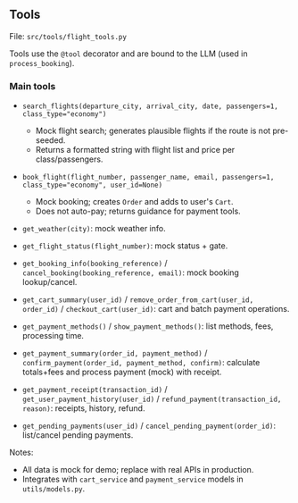 ## Tools

File: `src/tools/flight_tools.py`

Tools use the `@tool` decorator and are bound to the LLM (used in `process_booking`).

### Main tools
- `search_flights(departure_city, arrival_city, date, passengers=1, class_type="economy")`
  - Mock flight search; generates plausible flights if the route is not pre-seeded.
  - Returns a formatted string with flight list and price per class/passengers.

- `book_flight(flight_number, passenger_name, email, passengers=1, class_type="economy", user_id=None)`
  - Mock booking; creates `Order` and adds to user's `Cart`.
  - Does not auto-pay; returns guidance for payment tools.

- `get_weather(city)`: mock weather info.
- `get_flight_status(flight_number)`: mock status + gate.
- `get_booking_info(booking_reference)` / `cancel_booking(booking_reference, email)`: mock booking lookup/cancel.

- `get_cart_summary(user_id)` / `remove_order_from_cart(user_id, order_id)` / `checkout_cart(user_id)`: cart and batch payment operations.

- `get_payment_methods()` / `show_payment_methods()`: list methods, fees, processing time.

- `get_payment_summary(order_id, payment_method)` / `confirm_payment(order_id, payment_method, confirm)`: calculate totals+fees and process payment (mock) with receipt.

- `get_payment_receipt(transaction_id)` / `get_user_payment_history(user_id)` / `refund_payment(transaction_id, reason)`: receipts, history, refund.

- `get_pending_payments(user_id)` / `cancel_pending_payment(order_id)`: list/cancel pending payments.

Notes:
- All data is mock for demo; replace with real APIs in production.
- Integrates with `cart_service` and `payment_service` models in `utils/models.py`.
